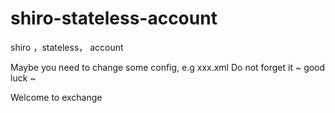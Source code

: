 # shiro-stateless-account
shiro ，stateless， account

Maybe you need to change some config, e.g xxx.xml 
Do not forget it ~ good luck ~

Welcome to exchange
